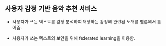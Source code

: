 ## 사용자 감정 기반 음악 추천 서비스   

+ 사용자가 쓰는 텍스트를 감정 분석하여 해당하는 감정에 관련된 노래를 멜론에서 틀어줌.  

+ 사용자가 쓰는 텍스트의 보안을 위해 federated learning을 이용함.  
